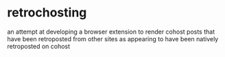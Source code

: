 # retrochosting
an attempt at developing a browser extension to render cohost posts that have been retroposted from other sites as appearing to have been natively retroposted on cohost
